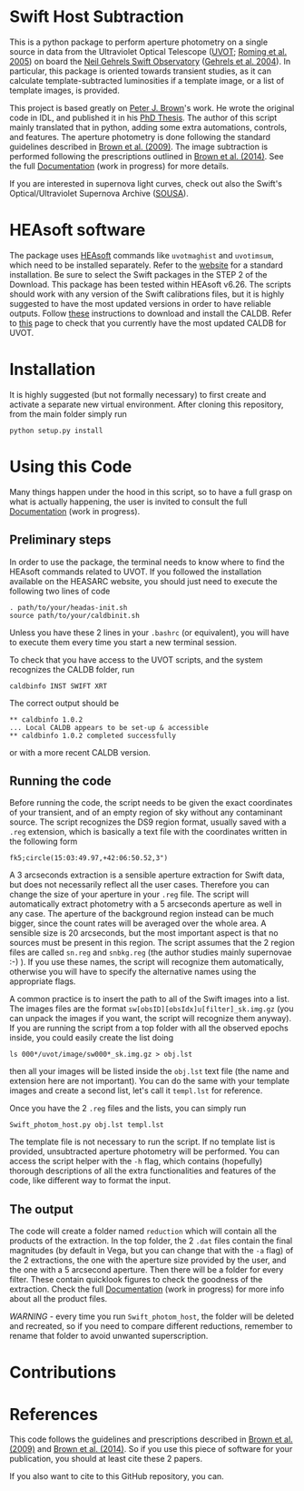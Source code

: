 # Swift Host Subtraction

This is a python package to perform aperture photometry on a single source in data from the Ultraviolet Optical Telescope ([UVOT](https://swift.gsfc.nasa.gov/about_swift/uvot_desc.html); [Roming et al. 2005](https://ui.adsabs.harvard.edu/abs/2005SSRv..120...95R/abstract)) on board the [Neil Gehrels Swift Observatory](https://swift.gsfc.nasa.gov) ([Gehrels et al. 2004](https://ui.adsabs.harvard.edu/abs/2004ApJ...611.1005G/abstract)). In particular, this package is oriented towards transient studies, as it can calculate template-subtracted luminosities if a template image, or a list of template images, is provided. 

This project is based greatly on [Peter J. Brown](https://pbrown801.github.io)'s work. He wrote the original code in IDL, and published it in his [PhD Thesis](https://etda.libraries.psu.edu/files/final_submissions/4865). The author of this script mainly translated that in python, adding some extra automations, controls, and features. The aperture photometry is done following the standard guidelines described in [Brown et al. (2009)](https://ui.adsabs.harvard.edu/abs/2009AJ....137.4517B/abstract). The image subtraction is performed following the prescriptions outlined in [Brown et al. (2014)](https://ui.adsabs.harvard.edu/abs/2014Ap%26SS.354...89B/abstract). See the full [Documentation](https://gterreran.github.io/Swift_host_subtraction/) (work in progress) for more details.

If you are interested in supernova light curves, check out also the Swift's Optical/Ultraviolet Supernova Archive ([SOUSA](https://pbrown801.github.io/SOUSA/)).

# HEAsoft software
The package uses [HEAsoft](https://heasarc.gsfc.nasa.gov/docs/software/heasoft/) commands like `uvotmaghist` and `uvotimsum`, which need to be installed separately. Refer to the [website](https://heasarc.gsfc.nasa.gov/docs/software/heasoft/download.html) for a standard installation. Be sure to select the Swift packages in the STEP 2 of the Download. This package has been tested within HEAsoft v6.26. The scripts should work with any version of the Swift calibrations files, but it is highly suggested to have the most updated versions in order to have reliable outputs. Follow [these](https://heasarc.gsfc.nasa.gov/docs/heasarc/caldb/install.html) instructions to download and install the CALDB. Refer to [this](https://heasarc.gsfc.nasa.gov/docs/heasarc/caldb/swift/) page to check that you currently have the most updated CALDB for UVOT.

# Installation

It is highly suggested (but not formally necessary) to first create and activate a separate new virtual environment. 
After cloning this repository, from the main folder simply run

```
python setup.py install
```


# Using this Code

Many things happen under the hood in this script, so to have a full grasp on what is actually happening, the user is invited to consult the full [Documentation](https://gterreran.github.io/Swift_host_subtraction/) (work in progress). 

## Preliminary steps

In order to use the package, the terminal needs to know where to find the HEAsoft commands related to UVOT. If you followed the installation available on the HEASARC website, you should just need to execute the following two lines of code

```
. path/to/your/headas-init.sh
source path/to/your/caldbinit.sh
``` 

Unless you have these 2 lines in your `.bashrc` (or equivalent), you will have to execute them every time you start a new terminal session.

To check that you have access to the UVOT scripts, and the system recognizes the CALDB folder, run

```
caldbinfo INST SWIFT XRT
```

The correct output should be 

```
** caldbinfo 1.0.2
... Local CALDB appears to be set-up & accessible
** caldbinfo 1.0.2 completed successfully
```

or with a more recent CALDB version.

## Running the code

Before running the code, the script needs to be given the exact coordinates of your transient, and of an empty region of sky without any contaminant source. The script recognizes the DS9 region format, usually saved with a `.reg` extension, which is basically a text file with the coordinates written in the following form

```
fk5;circle(15:03:49.97,+42:06:50.52,3")
```

A 3 arcseconds extraction is a sensible aperture extraction for Swift data, but does not necessarily reflect all the user cases. Therefore you can change the size of your aperture in your `.reg` file. The script will automatically extract photometry with a 5 arcseconds aperture as well in any case. The aperture of the background region instead can be much bigger, since the count rates will be averaged over the whole area. A sensible size is 20 arcseconds, but the most important aspect is that no sources must be present in this region.
The script assumes that the 2 region files are called `sn.reg` and `snbkg.reg` (the author studies mainly supernovae :-) ). If you use these names, the script will recognize them automatically, otherwise you will have to specify the alternative names using the appropriate flags. 

A common practice is to insert the path to all of the Swift images into a list. The images files are the format `sw[obsID][obsIdx]u[filter]_sk.img.gz` (you can unpack the images if you want, the script will recognize them anyway). If you are running the script from a top folder with all the observed epochs inside, you could easily create the list doing

```
ls 000*/uvot/image/sw000*_sk.img.gz > obj.lst
```

then all your images will be listed inside the `obj.lst` text file (the name and extension here are not important). You can do the same with your template images and create a second list, let's call it `templ.lst` for reference. 

Once you have the 2 `.reg` files and the lists, you can simply run

```
Swift_photom_host.py obj.lst templ.lst
```
The template file is not necessary to run the script. If no template list is provided, unsubtracted aperture photometry will be performed. You can access the script helper with the `-h` flag, which contains (hopefully) thorough descriptions of all the extra functionalities and features of the code, like different way to format the input.


## The output

The code will create a folder named `reduction` which will contain all the products of the extraction. In the top folder, the 2 `.dat` files contain the final magnitudes (by default in Vega, but you can change that with the `-a` flag) of the 2 extractions, the one with the aperture size provided by the user, and the one with a 5 arcsecond aperture. Then there will be a folder for every filter. These contain quicklook figures to check the goodness of the extraction. Check the full [Documentation](https://gterreran.github.io/Swift_host_subtraction/) (work in progress) for more info about all the product files.

*WARNING* - every time you run `Swift_photom_host`, the folder will be deleted and recreated, so if you need to compare different reductions, remember to rename that folder to avoid unwanted superscription.


# Contributions

# References

This code follows the guidelines and prescriptions described in [Brown et al. (2009)](https://ui.adsabs.harvard.edu/abs/2009AJ....137.4517B/abstract) and [Brown et al. (2014)](https://ui.adsabs.harvard.edu/abs/2014Ap%26SS.354...89B/abstract). So if you use this piece of software for your publication, you should at least cite these 2 papers.

If you also want to cite to this GitHub repository, you can.  


